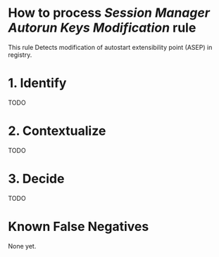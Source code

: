 # How to process *Session Manager Autorun Keys Modification* rule
This rule Detects modification of autostart extensibility point (ASEP) in registry.

# 1. Identify
TODO

# 2. Contextualize
TODO

# 3. Decide
TODO

# Known False Negatives
None yet.

